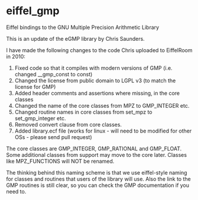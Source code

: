 # eiffel_gmp
Eiffel bindings to the GNU Multiple Precision Arithmetic Library

This is an update of the eGMP library by Chris Saunders.

I have made the following changes to the code Chris uploaded to EiffelRoom in 2010:

1) Fixed code so that it compiles with modern versions of GMP (i.e. changed __gmp_const to const)
2) Changed the license from public domain to LGPL v3 (to match the license for GMP)
3) Added header comments and assertions where missing, in the core classes
4) Changed the name of the core classes from MPZ to GMP_INTEGER etc.
5) Changed routine names in core classes from set_mpz to set_gmp_integer etc.
6) Removed convert clause from core classes.
7) Added library.ecf file (works for linux - will need to be modified for other OSs - please send pull request)

The core classes are GMP_INTEGER, GMP_RATIONAL and GMP_FLOAT. Some additional classes from support may move to the core later.
Classes like MPZ_FUNCTIONS will NOT be renamed.

The thinking behind this naming scheme is that we use eiffel-style naming for classes and routines that users of the library will use.
Also the link to the GMP routines is still clear, so you can check the GMP documentation if you need to.
